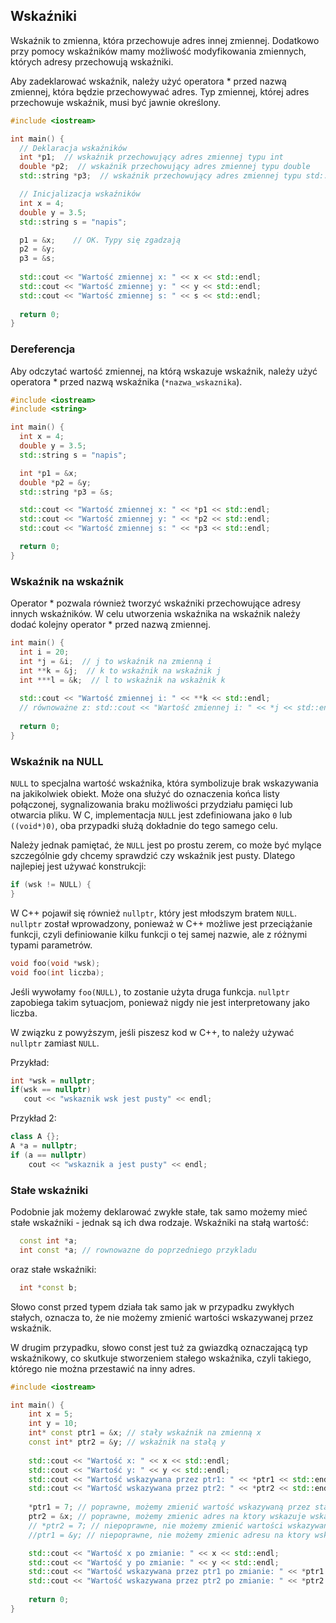 ## Wskaźniki

Wskaźnik to zmienna, która przechowuje adres innej zmiennej. Dodatkowo przy pomocy wskaźników mamy możliwość modyfikowania zmiennych, których adresy przechowują wskaźniki.

Aby zadeklarować wskaźnik, należy użyć operatora * przed nazwą zmiennej, która będzie przechowywać adres. Typ zmiennej, której adres przechowuje wskaźnik, musi być jawnie określony.

```c++
#include <iostream>

int main() {
  // Deklaracja wskaźników
  int *p1;  // wskaźnik przechowujący adres zmiennej typu int
  double *p2;  // wskaźnik przechowujący adres zmiennej typu double
  std::string *p3;  // wskaźnik przechowujący adres zmiennej typu std::string

  // Inicjalizacja wskaźników
  int x = 4;
  double y = 3.5;
  std::string s = "napis";

  p1 = &x;    // OK. Typy się zgadzają
  p2 = &y;
  p3 = &s;
  
  std::cout << "Wartość zmiennej x: " << x << std::endl;
  std::cout << "Wartość zmiennej y: " << y << std::endl;
  std::cout << "Wartość zmiennej s: " << s << std::endl;
  
  return 0;
}
```

### Dereferencja

Aby odczytać wartość zmiennej, na którą wskazuje wskaźnik, należy użyć operatora * przed nazwą wskaźnika (<code>*nazwa_wskaznika</code>).

```c++
#include <iostream>
#include <string>

int main() {
  int x = 4;
  double y = 3.5;
  std::string s = "napis";

  int *p1 = &x;
  double *p2 = &y;
  std::string *p3 = &s;

  std::cout << "Wartość zmiennej x: " << *p1 << std::endl;
  std::cout << "Wartość zmiennej y: " << *p2 << std::endl;
  std::cout << "Wartość zmiennej s: " << *p3 << std::endl;

  return 0;
}
```

### Wskaźnik na wskaźnik

Operator * pozwala również tworzyć wskaźniki przechowujące adresy innych wskaźników. W celu utworzenia wskaźnika na wskaźnik należy dodać kolejny operator * przed nazwą zmiennej.

```c++
int main() {
  int i = 20;
  int *j = &i;  // j to wskaźnik na zmienną i
  int **k = &j;  // k to wskaźnik na wskaźnik j
  int ***l = &k;  // l to wskaźnik na wskaźnik k
  
  std::cout << "Wartość zmiennej i: " << **k << std::endl;
  // równoważne z: std::cout << "Wartość zmiennej i: " << *j << std::endl;
  
  return 0;
}
```

### Wskaźnik na NULL

`NULL` to specjalna wartość wskaźnika, która symbolizuje brak wskazywania na jakikolwiek obiekt. Może ona służyć do oznaczenia końca listy połączonej, sygnalizowania braku możliwości przydziału pamięci lub otwarcia pliku. W C, implementacja `NULL` jest zdefiniowana jako `0` lub `((void*)0)`, oba przypadki służą dokładnie do tego samego celu.

Należy jednak pamiętać, że `NULL` jest po prostu zerem, co może być mylące szczególnie gdy chcemy sprawdzić czy wskaźnik jest pusty. Dlatego najlepiej jest używać konstrukcji:

```c++
if (wsk != NULL) {
}
```

W C++ pojawił się również `nullptr`, który jest młodszym bratem `NULL`. `nullptr` został wprowadzony, ponieważ w C++ możliwe jest przeciążanie funkcji, czyli definiowanie kilku funkcji o tej samej nazwie, ale z różnymi typami parametrów.

```c++
void foo(void *wsk);
void foo(int liczba);
```

Jeśli wywołamy `foo(NULL)`, to zostanie użyta druga funkcja. `nullptr` zapobiega takim sytuacjom, ponieważ nigdy nie jest interpretowany jako liczba.

W związku z powyższym, jeśli piszesz kod w C++, to należy używać `nullptr` zamiast `NULL`.

Przykład:

```c++
int *wsk = nullptr;
if(wsk == nullptr)
   cout << "wskaznik wsk jest pusty" << endl;
```

Przykład 2:

```c++
class A {};
A *a = nullptr;
if (a == nullptr)
    cout << "wskaznik a jest pusty" << endl;
```

### Stałe wskaźniki

Podobnie jak możemy deklarować zwykłe stałe, tak samo możemy mieć stałe wskaźniki - jednak są ich dwa rodzaje. Wskaźniki na stałą wartość:

```c++
  const int *a;
  int const *a; // rownowazne do poprzedniego przykladu
```

oraz stałe wskaźniki:

```c++
  int *const b;
```

Słowo const przed typem działa tak samo jak w przypadku zwykłych stałych, oznacza to, że nie możemy zmienić wartości wskazywanej przez wskaźnik.

W drugim przypadku, słowo const jest tuż za gwiazdką oznaczającą typ wskaźnikowy, co skutkuje stworzeniem stałego wskaźnika, czyli takiego, którego nie można przestawić na inny adres.

```c++
#include <iostream>

int main() {
    int x = 5;
    int y = 10;
    int* const ptr1 = &x; // stały wskaźnik na zmienną x
    const int* ptr2 = &y; // wskaźnik na stałą y
    
    std::cout << "Wartość x: " << x << std::endl;
    std::cout << "Wartość y: " << y << std::endl;
    std::cout << "Wartość wskazywana przez ptr1: " << *ptr1 << std::endl;
    std::cout << "Wartość wskazywana przez ptr2: " << *ptr2 << std::endl;
    
    *ptr1 = 7; // poprawne, możemy zmienić wartość wskazywaną przez stały wskaźnik
    ptr2 = &x; // poprawne, możemy zmienic adres na ktory wskazuje wskaźnik na stałą
    // *ptr2 = 7; // niepoprawne, nie możemy zmienić wartości wskazywanej przez wskaźnik na stałą
    //ptr1 = &y; // niepoprawne, nie możemy zmienic adresu na ktory wskazuje wskaźnik na stałą

    std::cout << "Wartość x po zmianie: " << x << std::endl;
    std::cout << "Wartość y po zmianie: " << y << std::endl;
    std::cout << "Wartość wskazywana przez ptr1 po zmianie: " << *ptr1 << std::endl;
    std::cout << "Wartość wskazywana przez ptr2 po zmianie: " << *ptr2 << std::endl;
    
    return 0;
}
```
